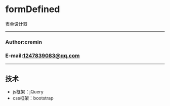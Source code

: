 formDefined
===========================
表单设计器
****
### Author:cremin
### E-mail:1247839083@qq.com
****
## 技术     
* js框架：jQuery   
* css框架：bootstrap   

